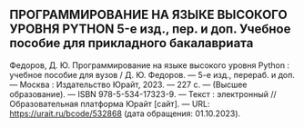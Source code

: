 ## ПРОГРАММИРОВАНИЕ НА ЯЗЫКЕ ВЫСОКОГО УРОВНЯ PYTHON 5-е изд., пер. и доп. Учебное пособие для прикладного бакалавриата

Федоров, Д. Ю.  Программирование на языке высокого уровня Python : учебное пособие для вузов / Д. Ю. Федоров. — 5-е изд., перераб. и доп. — Москва : Издательство Юрайт, 2023. — 227 с. — (Высшее образование). — ISBN 978-5-534-17323-9. — Текст : электронный // Образовательная платформа Юрайт [сайт]. — URL: https://urait.ru/bcode/532868 (дата обращения: 01.10.2023).
